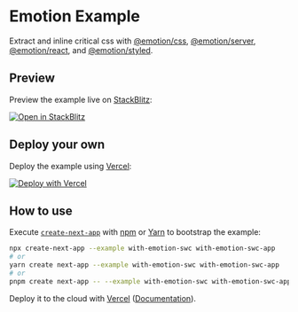 # Emotion Example

Extract and inline critical css with
[@emotion/css](https://github.com/emotion-js/emotion/tree/master/packages/css),
[@emotion/server](https://github.com/emotion-js/emotion/tree/master/packages/server),
[@emotion/react](https://github.com/emotion-js/emotion/tree/master/packages/react),
and [@emotion/styled](https://github.com/emotion-js/emotion/tree/master/packages/styled).

## Preview

Preview the example live on [StackBlitz](http://stackblitz.com/):

[![Open in StackBlitz](https://developer.stackblitz.com/img/open_in_stackblitz.svg)](https://stackblitz.com/github/vercel/next.js/tree/canary/examples/with-emotion)

## Deploy your own

Deploy the example using [Vercel](https://vercel.com?utm_source=github&utm_medium=readme&utm_campaign=next-example):

[![Deploy with Vercel](https://vercel.com/button)](https://vercel.com/new/git/external?repository-url=https://github.com/vercel/next.js/tree/canary/examples/with-emotion&project-name=with-emotion&repository-name=with-emotion)

## How to use

Execute [`create-next-app`](https://github.com/vercel/next.js/tree/canary/packages/create-next-app) with [npm](https://docs.npmjs.com/cli/init) or [Yarn](https://yarnpkg.com/lang/en/docs/cli/create/) to bootstrap the example:

```bash
npx create-next-app --example with-emotion-swc with-emotion-swc-app
# or
yarn create next-app --example with-emotion-swc with-emotion-swc-app
# or
pnpm create next-app -- --example with-emotion-swc with-emotion-swc-app
```

Deploy it to the cloud with [Vercel](https://vercel.com/new?utm_source=github&utm_medium=readme&utm_campaign=next-example) ([Documentation](https://nextjs.org/docs/deployment)).
